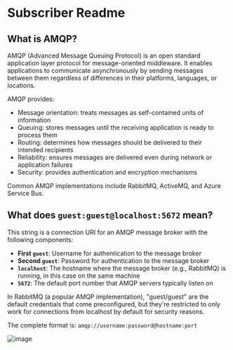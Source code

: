 # Subscriber Readme

## What is AMQP?

AMQP (Advanced Message Queuing Protocol) is an open standard application layer protocol for message-oriented middleware. It enables applications to communicate asynchronously by sending messages between them regardless of differences in their platforms, languages, or locations.

AMQP provides:
- Message orientation: treats messages as self-contained units of information
- Queuing: stores messages until the receiving application is ready to process them
- Routing: determines how messages should be delivered to their intended recipients
- Reliability: ensures messages are delivered even during network or application failures
- Security: provides authentication and encryption mechanisms

Common AMQP implementations include RabbitMQ, ActiveMQ, and Azure Service Bus.

## What does `guest:guest@localhost:5672` mean?

This string is a connection URI for an AMQP message broker with the following components:

- **First `guest`**: Username for authentication to the message broker
- **Second `guest`**: Password for authentication to the message broker
- **`localhost`**: The hostname where the message broker (e.g., RabbitMQ) is running, in this case on the same machine
- **`5672`**: The default port number that AMQP servers typically listen on

In RabbitMQ (a popular AMQP implementation), "guest/guest" are the default credentials that come preconfigured, but they're restricted to only work for connections from localhost by default for security reasons.

The complete format is: `amqp://username:password@hostname:port`

![image](https://github.com/user-attachments/assets/da816b92-6349-4c36-b0a8-3bf5eb1365eb)
